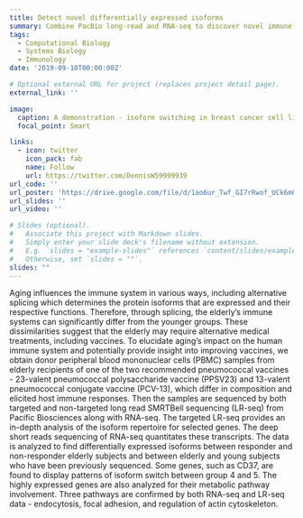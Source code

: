 ```yaml
---
title: Detect novel differentially expressed isoforms
summary: Combine PacBio long-read and RNA-seq to discover novel immune isoforms
tags:
  - Computational Biology
  - Systems Biology
  - Immunology
date: '2019-09-10T00:00:00Z'

# Optional external URL for project (replaces project detail page).
external_link: ''

image:
  caption: A demonstration - isoform switching in breast cancer cell lines. 
  focal_point: Smart

links:
  - icon: twitter
    icon_pack: fab
    name: Follow
    url: https://twitter.com/DennisW59999939
url_code: ''
url_poster: 'https://drive.google.com/file/d/1ao6ur_Twf_GI7rRwof_UCk6m6__3ZS1A/view?usp=sharing'
url_slides: ''
url_video: ''

# Slides (optional).
#   Associate this project with Markdown slides.
#   Simply enter your slide deck's filename without extension.
#   E.g. `slides = "example-slides"` references `content/slides/example-slides.md`.
#   Otherwise, set `slides = ""`.
slides: ""
---
```


Aging influences the immune system in various ways, including alternative splicing which determines the protein isoforms that are expressed and their respective functions. Therefore, through splicing, the elderly’s immune systems can significantly differ from the younger groups. These dissimilarities suggest that the elderly may require alternative medical treatments, including vaccines. To elucidate aging’s impact on the human immune system and potentially provide insight into improving vaccines, we obtain donor peripheral blood mononuclear cells (PBMC) samples from elderly recipients of one of the two recommended pneumococcal vaccines - 23-valent pneumococcal polysaccharide vaccine (PPSV23) and 13-valent pneumococcal conjugate vaccine (PCV-13), which differ in composition and elicited host immune responses. Then the samples are sequenced by both targeted and non-targeted long read SMRTBell sequencing (LR-seq) from Pacific Biosciences along with RNA-seq. The targeted LR-seq provides an in-depth analysis of the isoform repertoire for selected genes. The deep short reads sequencing of RNA-seq quantitates these transcripts. The data is analyzed to find differentially expressed isoforms between responder and non-responder elderly subjects and between elderly and young subjects who have been previously sequenced. Some genes, such as CD37, are found to display patterns of isoform switch between group 4 and 5. The highly expressed genes are also analyzed for their metabolic pathway involvement. Three pathways are confirmed by both RNA-seq and LR-seq data - endocytosis, focal adhesion, and regulation of actin cytoskeleton.